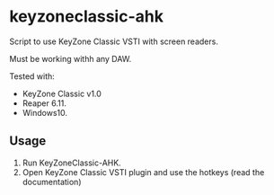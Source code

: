 # keyzoneclassic-ahk
Script to use KeyZone Classic VSTI with screen readers.

Must be working withh any DAW.

Tested with:
* KeyZone Classic v1.0
* Reaper 6.11.
* Windows10.

## Usage

1. Run KeyZoneClassic-AHK.
2. Open KeyZone Classic VSTI plugin and use the hotkeys (read the documentation)